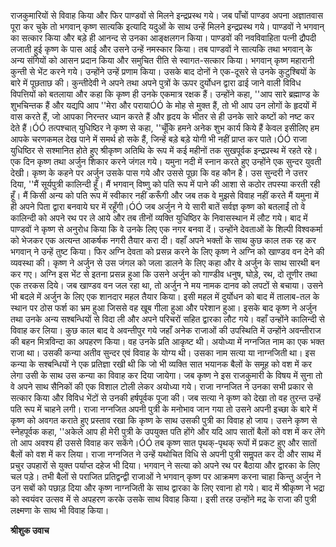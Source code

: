 राजकुमारियों से विवाह किया और फिर पाण्डवों से मिलने इन्द्रप्रस्थ गये। जब पाँचों पाण्डव अपना अज्ञातवास पूरा कर चुके तो भगवान् कृष्ण सात्यकि इत्यादि यदुओं के साथ उन्हें मिलने इन्द्रप्रस्थ गये। पाण्डवों ने भगवान् का सत्कार किया और बड़े ही आनन्द से उनका आङ्क्षलगन किया। पाण्डवों की नवविवाहिता पत्नी द्रौपदी लजाती हुई कृष्ण के पास आई और उसने उन्हें नमस्कार किया। तब पाण्डवों ने सात्यकि तथा भगवान् के अन्य संगियों को आसन प्रदान किया और समुचित रीति से स्वागत-सत्कार किया। भगवान् कृष्ण महारानी कुन्ती से भेंट करने गये। उन्होंने उन्हें प्रणाम किया। उसके बाद दोनों ने एक-दूसरे से उनके कुटुश्बियों के बारे में पूछताछ की। कुन्तीदेवी ने अपने तथा अपने पुत्रों के ऊपर दुर्योधन द्वारा ढाई जाने वाली विविध विपत्तियों को बतलाया और कहा कि कृष्ण ही उनके एकमात्र रक्षक हैं। उन्होंने कहा, ''आप सारे ब्रह्माण्ड के शुभचिन्तक हैं और यद्यपि आप ''मेरा और परायाÓÓ के मोह से मुक्त हैं, तो भी आप उन लोगों के हृदयों में वास करते हैं, जो आपका निरन्तर ध्यान करते हैं और हृदय के भीतर से ही उनके सारे कष्टों को नष्ट कर देते हैं।ÓÓ तत्पश्चात् युधिष्ठिर ने कृष्ण से कहा, ''चूँकि हमने अनेक शुभ कार्य किये हैं केवल इसीलिए हम आपके चरणकमल देख पाने में समर्थ हो सके हैं, जिन्हें बड़े बड़े योगी भी नहीं प्राप्त कर पाते।ÓÓ राजा युधिष्ठिर से सश्मानित होते हुए श्रीकृष्ण अतिथि के रूप में कई महीनों तक सुखपूर्वक इन्द्रप्रस्थ में रहते रहे। एक दिन कृष्ण तथा अर्जुन शिकार करने जंगल गये। यमुना नदी में स्नान करते हुए उन्होंने एक सुन्दर युवती देखी। कृष्ण के कहने पर अर्जुन उसके पास गये और उससे पूछा कि वह कौन है। उस सुन्दरी ने उत्तर दिया, ''मैं सूर्यपुत्री कालिन्दी हूँ। मैं भगवान् विष्णु को पति रूप में पाने की आशा से कठोर तपस्या करती रही हूँ। मैं किसी अन्य को पति रूप में स्वीकार नहीं करूँगी और जब तक वे मुझसे विवाह नहीं करते मैं यमुना में ही अपने पिता द्वारा बनवाये घर में रहूँगी।ÓÓ जब अर्जुन ने ये सारी बातें सर्वज्ञ कृष्ण को बतलाईं तो वे कालिन्दी को अपने रथ पर ले आये और तब तीनों व्यक्ति युधिष्ठिर के निवासस्थान में लौट गये। बाद में पाण्डवों ने कृष्ण से अनुरोध किया कि वे उनके लिए एक नगर बनवा दें। उन्होंने देवताओं के शिल्पी विश्वकर्मा को भेजकर एक अत्यन्त आकर्षक नगरी तैयार करा दी। वहाँ अपने भक्तों के साथ कुछ काल तक रह कर भगवान् ने उन्हें तुष्ट किया। फिर अग्नि देवता को प्रसन्न करने के लिए कृष्ण ने अग्नि को खाण्डव वन देने की व्यवस्था की। कृष्ण ने अर्जुन से उस जंगल को जला डालने के लिए कहा और वे अर्जुन के साथ सारथी बन कर गए। अग्नि इस भेंट से इतना प्रसन्न हुआ कि उसने अर्जुन को गाण्डीव धनुष, घोड़े, रथ, दो तूणीर तथा एक तरकस दिये। जब खाण्डव वन जल रहा था, तो अर्जुन ने मय नामक दानव को लपटों से बचाया। उसने भी बदले में अर्जुन के लिए एक शानदार महल तैयार किया। इसी महल में दुर्योधन को बाद में तालाब-तल के स्थान पर ठोस फर्श का भ्रम हुआ जिससे वह खूब गीला हुआ और परेशान हुआ। इसके बाद कृष्ण ने अर्जुन तथा उनके अन्य सश्बन्धियों से विदा ली और अपने परिचरों सहित द्वारका लौट गये। वहाँ उन्होंने कालिन्दी से विवाह कर लिया। कुछ काल बाद वे अवन्तीपुर गये जहाँ अनेक राजाओं की उपस्थिति में उन्होंने अवन्तीराज की बहन मित्रविन्दा का अपहरण किया। वह उनके प्रति आकृष्ट थी। अयोध्या में नग्नजित नाम का एक भक्त राजा था। उसकी कन्या अतीव सुन्दर एवं विवाह के योग्य थी। उसका नाम सत्या या नाग्नजिती था। इस कन्या के सश्बन्धियों ने एक प्रतिज्ञा रखी थी कि जो भी व्यक्ति सात भयानक बैलों के समूह को वश में कर लेगा उसी के साथ उस कन्या का विवाह कर दिया जायेगा। जब कृष्ण ने इस राजकुमारी के विषय में सुना तो वे अपने साथ सैनिकों की एक विशाल टोली लेकर अयोध्या गये। राजा नग्नजित ने उनका सभी प्रकार से सत्कार किया और विविध भेंटों से उनकी हर्षपूर्वक पूजा की। जब सत्या ने कृष्ण को देखा तो वह तुरन्त उन्हें पति रूप में चाहने लगी। राजा नग्नजित अपनी पुत्री के मनोभाव जान गया तो उसने अपनी इच्छा के बारे में कृष्ण को अवगत कराते हुए प्रस्ताव रखा कि कृष्ण के साथ उसकी पुत्री का विवाह हो जाय। उसने कृष्ण से स्नेहपूर्वक कहा, ''अकेले आप ही मेरी पुत्री के उपयुक्त पति होंगे और यदि आप सातों बैलों को वश में कर लेंगे तो आप अवश्य ही उससे विवाह कर सकेंगे।ÓÓ तब कृष्ण सात पृथक्-पृथक् रूपों में प्रकट हुए और सातों बैलों को वश में कर लिया। राजा नग्नजित ने उन्हें यथोचित विधि से अपनी पुत्री समॢपत कर दी और साथ में प्रचुर उपहारों से युक्त पर्याप्त दहेज भी दिया। भगवान् ने सत्या को अपने रथ पर बैठाया और द्वारका के लिए चल पड़े। तभी बैलों से पराजित प्रतिद्वन्द्वी राजाओं ने भगवान् कृष्ण पर आक्रमण करना चाहा किन्तु अर्जुन ने उन सबों को पछाड़ दिया और कृष्ण नाग्नजिती के साथ द्वारका के लिए रवाना हो गये। बाद में श्रीकृष्ण ने भद्रा को स्वयंवर उत्सव में से अपहरण करके उसके साथ विवाह किया। इसी तरह उन्होंने मद्र के राजा की पुत्री लक्ष्मणा के साथ भी विवाह किया।  

**श्रीशुक उवाच** 